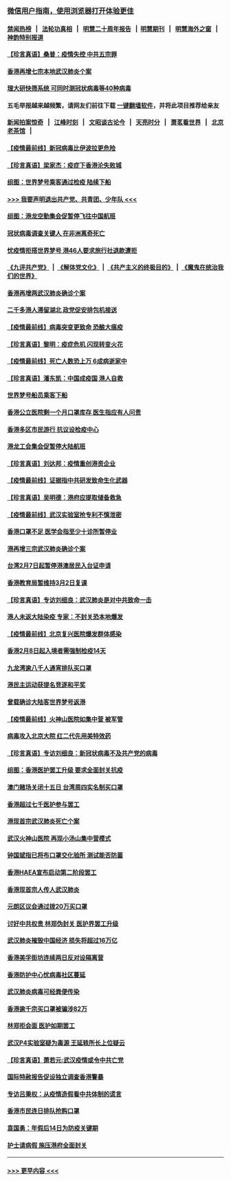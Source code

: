 ### [微信用户指南，使用浏览器打开体验更佳](https://github.com/gfw-breaker/banned-news1/blob/master/indexes/wechat-guide.md?t=0)
#### [禁闻热榜](热点新闻.md?t=0)  &nbsp;&nbsp;|&nbsp;&nbsp; [法轮功真相](https://github.com/gfw-breaker/truth/blob/master/README.md?t=0) &nbsp;&nbsp;|&nbsp;&nbsp; [明慧二十周年报告](https://github.com/gfw-breaker/mh-reports/blob/master/README.md?t=0) &nbsp;&nbsp;|&nbsp;&nbsp;[明慧期刊](https://github.com/gfw-breaker/mh-qikan) &nbsp;&nbsp;|&nbsp;&nbsp; [明慧海外之窗](https://github.com/gfw-breaker/mh-news/blob/master/README.md?t=0) &nbsp;&nbsp;|&nbsp;&nbsp; [神韵特别报道](https://github.com/gfw-breaker/mh-news/blob/master/shenyun.md?t=0)
#### [【珍言真语】桑普：疫情失控 中共五宗罪](../pages/nsc415/n11864157.md?t=02130733) 
#### [香港再增七宗本地武汉肺炎个案](../pages/nsc415/n11862405.md?t=02130733) 
#### [理大研快筛系统 可同时测冠状病毒等40种病毒](../pages/nsc415/n11862376.md?t=02130733) 
#### 五毛举报越来越频繁，请网友们前往下载 [一键翻墙软件](https://github.com/gfw-breaker/ssr-accounts)，并将此项目推荐给亲友
#### [新闻拍案惊奇](https://github.com/gfw-breaker/banned-news1/blob/master/pages/link4.md) &nbsp;&nbsp;|&nbsp;&nbsp; [江峰时刻](https://github.com/gfw-breaker/banned-news1/blob/master/pages/link4.md) &nbsp;&nbsp;|&nbsp;&nbsp; [文昭谈古论今](https://github.com/gfw-breaker/banned-news1/blob/master/pages/link4.md) &nbsp;&nbsp;|&nbsp;&nbsp; [天亮时分](https://github.com/gfw-breaker/banned-news1/blob/master/pages/link4.md) &nbsp;&nbsp;|&nbsp;&nbsp; [萧茗看世界](https://github.com/gfw-breaker/banned-news1/blob/master/pages/link4.md) &nbsp;&nbsp;|&nbsp;&nbsp; [北京老茶馆](https://github.com/gfw-breaker/banned-news1/blob/master/pages/link4.md) &nbsp;&nbsp;|&nbsp;&nbsp; 
#### [【疫情最前线】新冠病毒比伊波拉更危险](../pages/nsc415/n11862199.md?t=02130733) 
#### [【珍言真语】梁家杰：疫症下香港沦失败城](../pages/nsc415/n11861588.md?t=02130733) 
#### [组图：世界梦号乘客通过检疫 陆续下船](../pages/nsc415/n11858302.md?t=02130733) 
#### [>>> 我要声明退出共产党、共青团、少年队 <<<](https://github.com/begood0513/goodnews/blob/master/quit/letter.md) 
#### [组图：港龙空勤集会促暂停飞往中国航班](../pages/nsc415/n11858190.md?t=02130733) 
#### [冠状病毒调查关键人 在非洲离奇死亡](../pages/nsc415/n11859798.md?t=02130733) 
#### [忧疫情拒搭世界梦号 港46人要求旅行社退款遭拒](../pages/nsc415/n11859849.md?t=02130733) 
#### [《九评共产党》](https://github.com/begood0513/9ping.md/blob/master/README.md) &nbsp;|&nbsp; [《解体党文化》](../../../../jtdwh.md/blob/master/README.md)  &nbsp;|&nbsp; [《共产主义的终极目的》](../../../../gczydzjmd.md/blob/master/README.md) &nbsp;|&nbsp; [《魔鬼在统治我们的世界》](../../../../mgztzwmdsj.md/blob/master/README.md) 
#### [香港再增两武汉肺炎确诊个案](../pages/nsc415/n11859833.md?t=02130733) 
#### [二千多港人滞留湖北 政党促安排包机接送](../pages/nsc415/n11859831.md?t=02130733) 
#### [【疫情最前线】病毒突变更致命 恐酿大瘟疫](../pages/nsc415/n11859604.md?t=02130733) 
#### [【珍言真语】黎明：疫症危机 闪现转变火花](../pages/nsc415/n11859199.md?t=02130733) 
#### [【疫情最前线】死亡人数恐上万 6成病逝家中](../pages/nsc415/n11856687.md?t=02130733) 
#### [【珍言真语】潘东凯：中国成疫国 港人自救](../pages/nsc415/n11856962.md?t=02130733) 
#### [世界梦号船员乘客下船](../pages/nsc415/n11856883.md?t=02130733) 
#### [香港公立医院剩一个月口罩库存 医生指应有人问责](../pages/nsc415/n11856875.md?t=02130733) 
#### [香港多区市民游行 抗议设检疫中心](../pages/nsc415/n11856866.md?t=02130733) 
#### [港龙工会集会促暂停大陆航班](../pages/nsc415/n11856840.md?t=02130733) 
#### [【珍言真语】刘达邦：疫情重创港资企业](../pages/nsc415/n11854274.md?t=02130733) 
#### [【疫情最前线】证据指中共研发致命生化武器](../pages/nsc415/n11853087.md?t=02130733) 
#### [【珍言真语】吴明德：港府应提取储备救急](../pages/nsc415/n11852734.md?t=02130733) 
#### [【疫情最前线】武汉实验室抢专利不慎泄密](../pages/nsc415/n11850310.md?t=02130733) 
#### [香港口罩不足 医学会指至少十诊所暂停业](../pages/nsc415/n11850301.md?t=02130733) 
#### [港再增三宗武汉肺炎确诊个案](../pages/nsc415/n11850328.md?t=02130733) 
#### [台湾2月7日起暂停港澳居民入台证申请](../pages/nsc415/n11850304.md?t=02130733) 
#### [香港教育局暂维持3月2日复课](../pages/nsc415/n11850260.md?t=02130733) 
#### [【珍言真语】专访刘细良：武汉肺炎是对中共致命一击](../pages/nsc415/n11849934.md?t=02130733) 
#### [港人未返大陆染疫 专家：不封关恐本地爆发](../pages/nsc415/n11848021.md?t=02130733) 
#### [【疫情最前线】北京复兴医院爆发群体感染](../pages/nsc415/n11847626.md?t=02130733) 
#### [香港2月8日起入境者需强制检疫14天](../pages/nsc415/n11847658.md?t=02130733) 
#### [九龙湾逾八千人通宵排队买口罩](../pages/nsc415/n11847647.md?t=02130733) 
#### [港民主运动获提名竞逐和平奖](../pages/nsc415/n11847633.md?t=02130733) 
#### [曾载确诊大陆客世界梦号返港](../pages/nsc415/n11847608.md?t=02130733) 
#### [【疫情最前线】火神山医院如集中营 被军管](../pages/nsc415/n11847524.md?t=02130733) 
#### [病毒攻入北京大院 红二代先用美特效药](../pages/nsc415/n11847427.md?t=02130733) 
#### [【珍言真语】专访刘细良：新冠状病毒不及共产党的病毒](../pages/nsc415/n11847164.md?t=02130733) 
#### [组图：香港医护罢工升级 要求全面封关抗疫](../pages/nsc415/n11844107.md?t=02130733) 
#### [澳门赌场关闭十五日 台湾周四实名制买口罩](../pages/nsc415/n11845083.md?t=02130733) 
#### [香港超过七千医护参与罢工](../pages/nsc415/n11845051.md?t=02130733) 
#### [港现首宗武汉肺炎死亡个案](../pages/nsc415/n11844998.md?t=02130733) 
#### [武汉火神山医院 再现小汤山集中营模式](../pages/nsc415/n11844763.md?t=02130733) 
#### [钟国斌指已将布口罩交化验所 测试能否防菌](../pages/nsc415/n11842783.md?t=02130733) 
#### [香港HAEA宣布启动第二阶段罢工](../pages/nsc415/n11842723.md?t=02130733) 
#### [香港现首宗人传人武汉肺炎](../pages/nsc415/n11842766.md?t=02130733) 
#### [元朗区议会通过拨20万买口罩](../pages/nsc415/n11842754.md?t=02130733) 
#### [讨好中共权贵 林郑伪封关 医护界罢工升级](../pages/nsc415/n11842359.md?t=02130733) 
#### [武汉肺炎摧毁中国经济 损失将超过16万亿](../pages/nsc415/n11839723.md?t=02130733) 
#### [香港美孚街坊连续两日反对设隔离营](../pages/nsc415/n11839962.md?t=02130733) 
#### [香港防护中心忧病毒社区蔓延](../pages/nsc415/n11839933.md?t=02130733) 
#### [武汉肺炎病毒可经粪便传染](../pages/nsc415/n11839939.md?t=02130733) 
#### [香港逾千宗买口罩被骗涉82万](../pages/nsc415/n11839914.md?t=02130733) 
#### [林郑拒会面 医护如期罢工](../pages/nsc415/n11839892.md?t=02130733) 
#### [武汉P4实验室疑为毒源 王延轶所长上位疑云](../pages/nsc415/n11835543.md?t=02130733) 
#### [【珍言真语】萧若元:武汉疫情或令中共亡党](../pages/nsc415/n11829394.md?t=02130733) 
#### [国际特赦报告促设独立调查香港警暴](../pages/nsc415/n11833845.md?t=02130733) 
#### [专访吕秉权：从疫情造假看中共体制的谎言](../pages/nsc415/n11833813.md?t=02130733) 
#### [香港市民连日排队抢购口罩](../pages/nsc415/n11833794.md?t=02130733) 
#### [袁国勇：年假后14日为防疫关键期](../pages/nsc415/n11831088.md?t=02130733) 
#### [护士请病假 施压港府全面封关](../pages/nsc415/n11831030.md?t=02130733) 

----
#### [ >>> 更早内容 <<< ](../indexes/nsc415-earlier.md)
